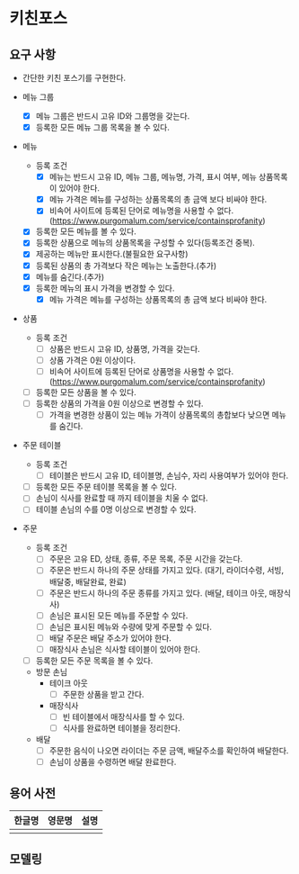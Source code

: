 # 키친포스

## 요구 사항

- 간단한 키친 포스기를 구현한다.

- 메뉴 그룹
  - [X] 메뉴 그룹은 반드시 고유 ID와 그룹명을 갖는다.
  - [X] 등록한 모든 메뉴 그룹 목록을 볼 수 있다.

- 메뉴
  - 등록 조건
    - [X] 메뉴는 반드시 고유 ID, 메뉴 그룹, 메뉴명, 가격, 표시 여부, 메뉴 상품목록이 있어야 한다.
    - [X] 메뉴 가격은 메뉴를 구성하는 상품목록의 총 금액 보다 비싸야 한다.
    - [X] 비속어 사이트에 등록된 단어로 메뉴명을 사용할 수 없다.
      (https://www.purgomalum.com/service/containsprofanity)
  - [X] 등록한 모든 메뉴를 볼 수 있다.
  - [X] 등록한 상품으로 메뉴의 상품목록을 구성할 수 있다(등록조건 중복).
  - [X] 제공하는 메뉴만 표시한다.(불필요한 요구사항)
  - [X] 등록된 상품의 총 가격보다 작은 메뉴는 노출한다.(추가)
  - [X] 메뉴를 숨긴다.(추가)
  - [X] 등록한 메뉴의 표시 가격을 변경할 수 있다.
    - [X] 메뉴 가격은 메뉴를 구성하는 상품목록의 총 금액 보다 비싸야 한다.

- 상품
  - 등록 조건
    - [ ] 상품은 반드시 고유 ID, 상품명, 가격을 갖는다.
    - [ ] 상품 가격은 0원 이상이다.
    - [ ] 비속어 사이트에 등록된 단어로 상품명을 사용할 수 없다.
      (https://www.purgomalum.com/service/containsprofanity)
  - [ ] 등록한 모든 상품을 볼 수 있다.
  - [ ] 등록한 상품의 가격을 0원 이상으로 변경할 수 있다.
    - [ ] 가격을 변경한 상품이 있는 메뉴 가격이 상품목록의 총합보다 낮으면 메뉴를 숨긴다.

- 주문 테이블
  - 등록 조건
    - [ ] 테이블은 반드시 고유 ID, 테이블명, 손님수, 자리 사용여부가 있어야 한다.
  - [ ] 등록한 모든 주문 테이블 목록을 볼 수 있다.
  - [ ] 손님이 식사를 완료할 때 까지 테이블을 치울 수 없다.
  - [ ] 테이블 손님의 수를 0명 이상으로 변경할 수 있다.

- 주문
  - 등록 조건
    - [ ] 주문은 고유 ED, 상태, 종류, 주문 목록, 주문 시간을 갖는다.
    - [ ] 주문은 반드시 하나의 주문 상태를 가지고 있다.
      (대기, 라이더수령, 서빙, 배달중, 배달완료, 완료)
    - [ ] 주문은 반드시 하나의 주문 종류를 가지고 있다.
      (배달, 테이크 아웃, 매장식사)
    - [ ] 손님은 표시된 모든 메뉴를 주문할 수 있다.
    - [ ] 손님은 표시된 메뉴와 수량에 맞게 주문할 수 있다.
    - [ ] 배달 주문은 배달 주소가 있어야 한다.
    - [ ] 매장식사 손님은 식사할 테이블이 있어야 한다.
  - [ ] 등록한 모든 주문 목록을 볼 수 있다.
  - 방문 손님
    - 테이크 아웃
      - [ ] 주문한 상품을 받고 간다.
    - 매장식사
      - [ ] 빈 테이블에서 매장식사를 할 수 있다.
      - [ ] 식사를 완료하면 테이블을 정리한다.
  - 배달
    - [ ] 주문한 음식이 나오면 라이더는 주문 금액, 배달주소를 확인하여 배달한다.
    - [ ] 손님이 상품을 수령하면 배달 완료한다.

## 용어 사전

| 한글명 | 영문명 | 설명 |
| --- | --- | --- |
|  |  |  |

## 모델링
